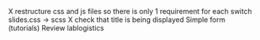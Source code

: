 X restructure css and js files so there is only 1 requirement for each
switch slides.css -> scss
X check that title is being displayed
Simple form (tutorials)
Review lablogistics

